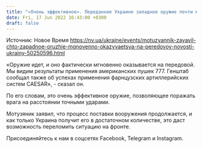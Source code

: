 ```yaml
---
title: "«Очень эффективное». Переданное Украине западное оружие почти мгновенно оказывается на передовой — Минобороны"
date: Fri, 17 Jun 2022 16:43:00 +0300
draft: false
---
```

Источник: Новое Время https://nv.ua/ukraine/events/motuzyannik-zayavil-chto-zapadnoe-oruzhie-mgnovenno-okazyvaetsya-na-peredovoy-novosti-ukrainy-50250596.html


«Оружие идет, и оно фактически мгновенно оказывается на передовой. Мы видим результаты применения американских пушек 777. Генштаб сообщал также об успехах применения фарнцузских артиллерийских систем CAESAR», - сказал он.

По его словам, это очень эффективное оружие, позволяющее поражать врага на расстоянии точными ударами.

Мотузяник заявил, что процесс поставки вооружения продолжается, и как только Украина получит его в достаточном количестве, это даст возможность переломить ситуацию на фронте.

Присоединяйтесь к нам в соцсетях Facebook, Telegram и Instagram.
